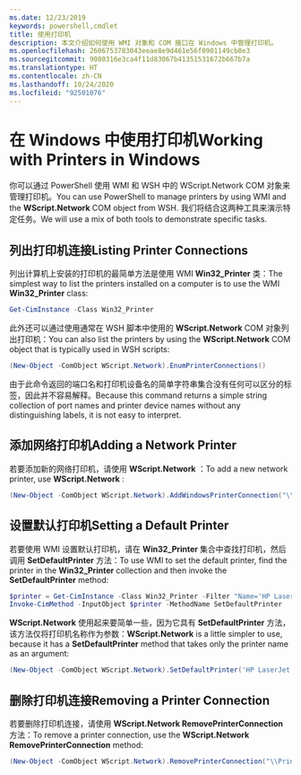 ```yaml
---
ms.date: 12/23/2019
keywords: powershell,cmdlet
title: 使用打印机
description: 本文介绍如何使用 WMI 对象和 COM 接口在 Windows 中管理打印机。
ms.openlocfilehash: 2606753783043eeae8e9d461e56f0901149cb8e3
ms.sourcegitcommit: 9080316e3ca4f11d83067b41351531672b667b7a
ms.translationtype: HT
ms.contentlocale: zh-CN
ms.lasthandoff: 10/24/2020
ms.locfileid: "92501076"
---
```

# <a name="working-with-printers-in-windows"></a><span data-ttu-id="5ab7c-104">在 Windows 中使用打印机</span><span class="sxs-lookup"><span data-stu-id="5ab7c-104">Working with Printers in Windows</span></span>

<span data-ttu-id="5ab7c-105">你可以通过 PowerShell 使用 WMI 和 WSH 中的 WScript.Network  COM 对象来管理打印机。</span><span class="sxs-lookup"><span data-stu-id="5ab7c-105">You can use PowerShell to manage printers by using WMI and the **WScript.Network** COM object from WSH.</span></span> <span data-ttu-id="5ab7c-106">我们将结合这两种工具来演示特定任务。</span><span class="sxs-lookup"><span data-stu-id="5ab7c-106">We will use a mix of both tools to demonstrate specific tasks.</span></span>

## <a name="listing-printer-connections"></a><span data-ttu-id="5ab7c-107">列出打印机连接</span><span class="sxs-lookup"><span data-stu-id="5ab7c-107">Listing Printer Connections</span></span>

<span data-ttu-id="5ab7c-108">列出计算机上安装的打印机的最简单方法是使用 WMI **Win32_Printer** 类：</span><span class="sxs-lookup"><span data-stu-id="5ab7c-108">The simplest way to list the printers installed on a computer is to use the WMI **Win32_Printer** class:</span></span>

```powershell
Get-CimInstance -Class Win32_Printer
```

<span data-ttu-id="5ab7c-109">此外还可以通过使用通常在 WSH 脚本中使用的 **WScript.Network** COM 对象列出打印机：</span><span class="sxs-lookup"><span data-stu-id="5ab7c-109">You can also list the printers by using the **WScript.Network** COM object that is typically used in WSH scripts:</span></span>

```powershell
(New-Object -ComObject WScript.Network).EnumPrinterConnections()
```

<span data-ttu-id="5ab7c-110">由于此命令返回的端口名和打印机设备名的简单字符串集合没有任何可以区分的标签，因此并不容易解释。</span><span class="sxs-lookup"><span data-stu-id="5ab7c-110">Because this command returns a simple string collection of port names and printer device names without any distinguishing labels, it is not easy to interpret.</span></span>

## <a name="adding-a-network-printer"></a><span data-ttu-id="5ab7c-111">添加网络打印机</span><span class="sxs-lookup"><span data-stu-id="5ab7c-111">Adding a Network Printer</span></span>

<span data-ttu-id="5ab7c-112">若要添加新的网络打印机，请使用 **WScript.Network** ：</span><span class="sxs-lookup"><span data-stu-id="5ab7c-112">To add a new network printer, use **WScript.Network** :</span></span>

```powershell
(New-Object -ComObject WScript.Network).AddWindowsPrinterConnection("\\Printserver01\Xerox5")
```

## <a name="setting-a-default-printer"></a><span data-ttu-id="5ab7c-113">设置默认打印机</span><span class="sxs-lookup"><span data-stu-id="5ab7c-113">Setting a Default Printer</span></span>

<span data-ttu-id="5ab7c-114">若要使用 WMI 设置默认打印机，请在 **Win32_Printer** 集合中查找打印机，然后调用 **SetDefaultPrinter** 方法：</span><span class="sxs-lookup"><span data-stu-id="5ab7c-114">To use WMI to set the default printer, find the printer in the **Win32_Printer** collection and then invoke the **SetDefaultPrinter** method:</span></span>

```powershell
$printer = Get-CimInstance -Class Win32_Printer -Filter "Name='HP LaserJet 5Si'"
Invoke-CimMethod -InputObject $printer -MethodName SetDefaultPrinter
```

<span data-ttu-id="5ab7c-115">**WScript.Network** 使用起来要简单一些，因为它具有 **SetDefaultPrinter** 方法，该方法仅将打印机名称作为参数：</span><span class="sxs-lookup"><span data-stu-id="5ab7c-115">**WScript.Network** is a little simpler to use, because it has a **SetDefaultPrinter** method that takes only the printer name as an argument:</span></span>

```powershell
(New-Object -ComObject WScript.Network).SetDefaultPrinter('HP LaserJet 5Si')
```

## <a name="removing-a-printer-connection"></a><span data-ttu-id="5ab7c-116">删除打印机连接</span><span class="sxs-lookup"><span data-stu-id="5ab7c-116">Removing a Printer Connection</span></span>

<span data-ttu-id="5ab7c-117">若要删除打印机连接，请使用 **WScript.Network RemovePrinterConnection** 方法：</span><span class="sxs-lookup"><span data-stu-id="5ab7c-117">To remove a printer connection, use the **WScript.Network RemovePrinterConnection** method:</span></span>

```powershell
(New-Object -ComObject WScript.Network).RemovePrinterConnection("\\Printserver01\Xerox5")
```
